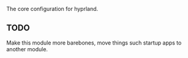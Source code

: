 The core configuration for hyprland.

## TODO
Make this module more barebones, move things such startup apps to another module.